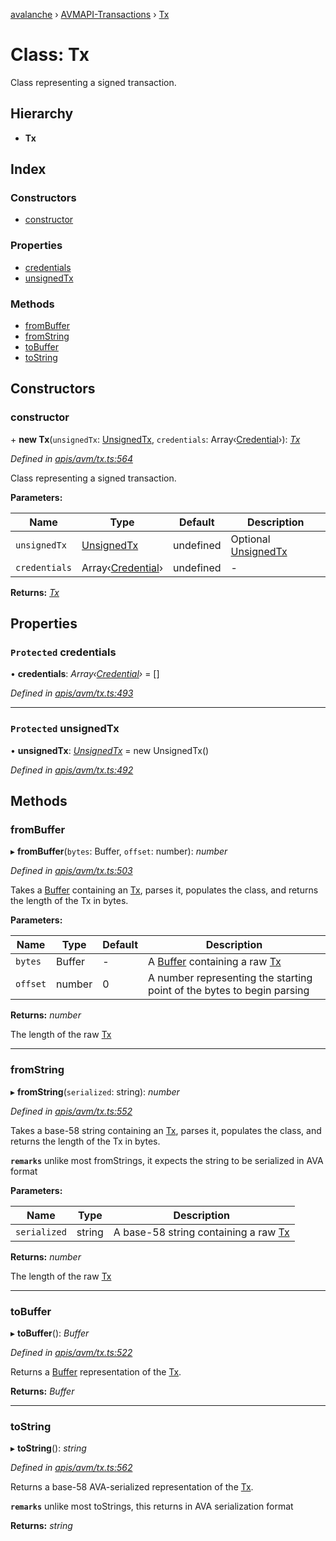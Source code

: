 [avalanche](../README.md) › [AVMAPI-Transactions](../modules/avmapi_transactions.md) › [Tx](avmapi_transactions.tx.md)

# Class: Tx

Class representing a signed transaction.

## Hierarchy

* **Tx**

## Index

### Constructors

* [constructor](avmapi_transactions.tx.md#constructor)

### Properties

* [credentials](avmapi_transactions.tx.md#protected-credentials)
* [unsignedTx](avmapi_transactions.tx.md#protected-unsignedtx)

### Methods

* [fromBuffer](avmapi_transactions.tx.md#frombuffer)
* [fromString](avmapi_transactions.tx.md#fromstring)
* [toBuffer](avmapi_transactions.tx.md#tobuffer)
* [toString](avmapi_transactions.tx.md#tostring)

## Constructors

###  constructor

\+ **new Tx**(`unsignedTx`: [UnsignedTx](avmapi_transactions.unsignedtx.md), `credentials`: Array‹[Credential](avmapi_credentials.credential.md)›): *[Tx](avmapi_transactions.tx.md)*

*Defined in [apis/avm/tx.ts:564](https://github.com/ava-labs/avalanche.js/blob/c723742/src/apis/avm/tx.ts#L564)*

Class representing a signed transaction.

**Parameters:**

Name | Type | Default | Description |
------ | ------ | ------ | ------ |
`unsignedTx` | [UnsignedTx](avmapi_transactions.unsignedtx.md) | undefined | Optional [UnsignedTx](avmapi_transactions.unsignedtx.md) |
`credentials` | Array‹[Credential](avmapi_credentials.credential.md)› | undefined | - |

**Returns:** *[Tx](avmapi_transactions.tx.md)*

## Properties

### `Protected` credentials

• **credentials**: *Array‹[Credential](avmapi_credentials.credential.md)›* = []

*Defined in [apis/avm/tx.ts:493](https://github.com/ava-labs/avalanche.js/blob/c723742/src/apis/avm/tx.ts#L493)*

___

### `Protected` unsignedTx

• **unsignedTx**: *[UnsignedTx](avmapi_transactions.unsignedtx.md)* = new UnsignedTx()

*Defined in [apis/avm/tx.ts:492](https://github.com/ava-labs/avalanche.js/blob/c723742/src/apis/avm/tx.ts#L492)*

## Methods

###  fromBuffer

▸ **fromBuffer**(`bytes`: Buffer, `offset`: number): *number*

*Defined in [apis/avm/tx.ts:503](https://github.com/ava-labs/avalanche.js/blob/c723742/src/apis/avm/tx.ts#L503)*

Takes a [Buffer](https://github.com/feross/buffer) containing an [Tx](avmapi_transactions.tx.md), parses it, populates the class, and returns the length of the Tx in bytes.

**Parameters:**

Name | Type | Default | Description |
------ | ------ | ------ | ------ |
`bytes` | Buffer | - | A [Buffer](https://github.com/feross/buffer) containing a raw [Tx](avmapi_transactions.tx.md) |
`offset` | number | 0 | A number representing the starting point of the bytes to begin parsing  |

**Returns:** *number*

The length of the raw [Tx](avmapi_transactions.tx.md)

___

###  fromString

▸ **fromString**(`serialized`: string): *number*

*Defined in [apis/avm/tx.ts:552](https://github.com/ava-labs/avalanche.js/blob/c723742/src/apis/avm/tx.ts#L552)*

Takes a base-58 string containing an [Tx](avmapi_transactions.tx.md), parses it, populates the class, and returns the length of the Tx in bytes.

**`remarks`** 
unlike most fromStrings, it expects the string to be serialized in AVA format

**Parameters:**

Name | Type | Description |
------ | ------ | ------ |
`serialized` | string | A base-58 string containing a raw [Tx](avmapi_transactions.tx.md)  |

**Returns:** *number*

The length of the raw [Tx](avmapi_transactions.tx.md)

___

###  toBuffer

▸ **toBuffer**(): *Buffer*

*Defined in [apis/avm/tx.ts:522](https://github.com/ava-labs/avalanche.js/blob/c723742/src/apis/avm/tx.ts#L522)*

Returns a [Buffer](https://github.com/feross/buffer) representation of the [Tx](avmapi_transactions.tx.md).

**Returns:** *Buffer*

___

###  toString

▸ **toString**(): *string*

*Defined in [apis/avm/tx.ts:562](https://github.com/ava-labs/avalanche.js/blob/c723742/src/apis/avm/tx.ts#L562)*

Returns a base-58 AVA-serialized representation of the [Tx](avmapi_transactions.tx.md).

**`remarks`** 
unlike most toStrings, this returns in AVA serialization format

**Returns:** *string*
